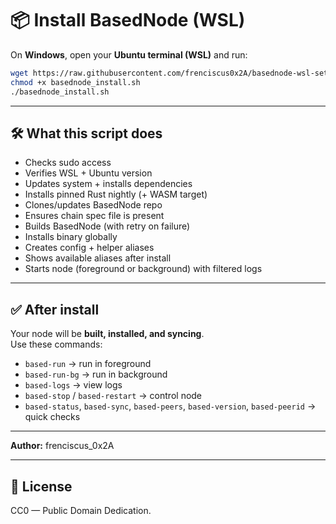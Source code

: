 # 📦 Install BasedNode (WSL)

On **Windows**, open your **Ubuntu terminal (WSL)** and run:

```bash
wget https://raw.githubusercontent.com/frenciscus0x2A/basednode-wsl-setup/main/basednode_install.sh -O basednode_install.sh
chmod +x basednode_install.sh
./basednode_install.sh
```

---

## 🛠️ What this script does

- Checks sudo access
- Verifies WSL + Ubuntu version
- Updates system + installs dependencies
- Installs pinned Rust nightly (+ WASM target)
- Clones/updates BasedNode repo
- Ensures chain spec file is present
- Builds BasedNode (with retry on failure)
- Installs binary globally
- Creates config + helper aliases
- Shows available aliases after install
- Starts node (foreground or background) with filtered logs

---

## ✅ After install

Your node will be **built, installed, and syncing**.  
Use these commands:

- `based-run` → run in foreground
- `based-run-bg` → run in background
- `based-logs` → view logs
- `based-stop` / `based-restart` → control node
- `based-status`, `based-sync`, `based-peers`, `based-version`, `based-peerid` → quick checks

---

**Author:** frenciscus_0x2A

---

## 📜 License

CC0 — Public Domain Dedication.

